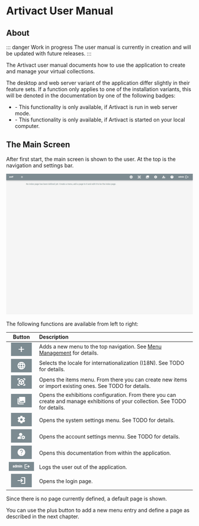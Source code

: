 # Artivact User Manual

## About

::: danger Work in progress
The user manual is currently in creation and will be updated with future releases.
:::

The Artivact user manual documents how to use the application to create and manage your virtual collections.

The desktop and web server variant of the application differ slightly in their feature sets.
If a function only applies to one of the installation variants, this will be denoted in the documentation by one of the
following badges:

- <Badge type="warning" text="server"/> - This functionality is only available, if Artivact is run in web server mode.
- <Badge type="warning" text="desktop"/> - This functionality is only available, if Artivact is started on your local computer.

## The Main Screen

After first start, the main screen is shown to the user.
At the top is the navigation and settings bar.

![artivact-main-layout](./assets/about/artivact-main-layout.png)

The following functions are available from left to right:

|                                 Button                                 | Description                                                                                                                     |
|:----------------------------------------------------------------------:|:--------------------------------------------------------------------------------------------------------------------------------|
|         ![add-menu-button](./assets/about/add-menu-button.png)         | Adds a new menu to the top navigation. See [Menu Management](/user-manual/content-management/menus) for details.      |
| ![locale-selection-button](./assets/about/locale-selection-button.png) | Selects the locale for internationalization (I18N). See TODO for details.                                                       |
|    ![item-setting-button](./assets/about/item-settings-button.png)     | Opens the items menu. From there you can create new items or import existing ones. See TODO for details.                        |
|      ![exhibitions-button](./assets/about/exhibitions-button.png)      | Opens the exhibitions configuration. From there you can create and manage exhibitions of your collection. See TODO for details. |
|  ![system-settings-button](./assets/about/system-settings-button.png)  | Opens the system settings menu. See TODO for details.                                                                           |
| ![account-settings-button](./assets/about/account-settings-button.png) | <Badge type="warning" text="server"/> Opens the account settings mennu. See TODO for details.                                   |
|    ![documentation-button](./assets/about/documentation-button.png)    | Opens this documentation from within the application.                                                                           |
|           ![logout-button](./assets/about/logout-button.png)           | <Badge type="warning" text="server"/> Logs the user out of the application.                                                     |
|            ![login-button](./assets/about/login-button.png)            | <Badge type="warning" text="server"/> Opens the login page.                                                                     |

Since there is no page currently defined, a default page is shown.

You can use the plus button to add a new menu entry and define a page as described in the next chapter.